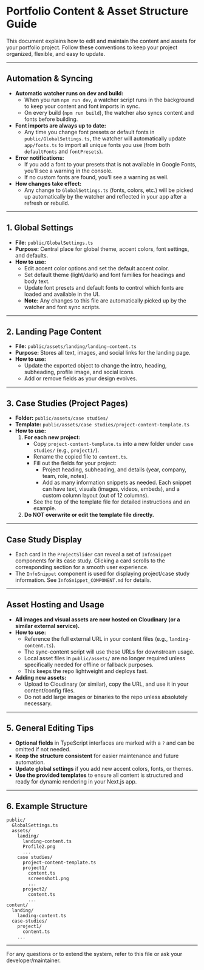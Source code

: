 # Portfolio Content & Asset Structure Guide

This document explains how to edit and maintain the content and assets for your portfolio project. Follow these conventions to keep your project organized, flexible, and easy to update.

---

## Automation & Syncing

- **Automatic watcher runs on dev and build:**
  - When you run `npm run dev`, a watcher script runs in the background to keep your content and font imports in sync.
  - On every build (`npm run build`), the watcher also syncs content and fonts before building.
- **Font imports are always up to date:**
  - Any time you change font presets or default fonts in `public/GlobalSettings.ts`, the watcher will automatically update `app/fonts.ts` to import all unique fonts you use (from both `defaultFonts` and `fontPresets`).
- **Error notifications:**
  - If you add a font to your presets that is not available in Google Fonts, you’ll see a warning in the console.
  - If no custom fonts are found, you’ll see a warning as well.
- **How changes take effect:**
  - Any change to `GlobalSettings.ts` (fonts, colors, etc.) will be picked up automatically by the watcher and reflected in your app after a refresh or rebuild.

---

## 1. Global Settings

- **File:** `public/GlobalSettings.ts`
- **Purpose:** Central place for global theme, accent colors, font settings, and defaults.
- **How to use:**
  - Edit accent color options and set the default accent color.
  - Set default theme (light/dark) and font families for headings and body text.
  - Update font presets and default fonts to control which fonts are loaded and available in the UI.
  - **Note:** Any changes to this file are automatically picked up by the watcher and font sync scripts.

---

## 2. Landing Page Content

- **File:** `public/assets/landing/landing-content.ts`
- **Purpose:** Stores all text, images, and social links for the landing page.
- **How to use:**
  - Update the exported object to change the intro, heading, subheading, profile image, and social icons.
  - Add or remove fields as your design evolves.

---

## 3. Case Studies (Project Pages)

- **Folder:** `public/assets/case studies/`
- **Template:** `public/assets/case studies/project-content-template.ts`
- **How to use:**
  1. **For each new project:**
     - Copy `project-content-template.ts` into a new folder under `case studies/` (e.g., `project1/`).
     - Rename the copied file to `content.ts`.
     - Fill out the fields for your project:
       - Project heading, subheading, and details (year, company, team, role, notes).
       - Add as many information snippets as needed. Each snippet can have text, visuals (images, videos, embeds), and a custom column layout (out of 12 columns).
     - See the top of the template file for detailed instructions and an example.
  2. **Do NOT overwrite or edit the template file directly.**

---

## Case Study Display
- Each card in the `ProjectSlider` can reveal a set of `InfoSnippet` components for its case study. Clicking a card scrolls to the corresponding section for a smooth user experience.
- The `InfoSnippet` component is used for displaying project/case study information. See `InfoSnippet_COMPONENT.md` for details.

---

## Asset Hosting and Usage

- **All images and visual assets are now hosted on Cloudinary (or a similar external service).**
- **How to use:**
  - Reference the full external URL in your content files (e.g., `landing-content.ts`).
  - The sync-content script will use these URLs for downstream usage.
  - Local asset files in `public/assets/` are no longer required unless specifically needed for offline or fallback purposes.
  - This keeps the repo lightweight and deploys fast.
- **Adding new assets:**
  - Upload to Cloudinary (or similar), copy the URL, and use it in your content/config files.
  - Do not add large images or binaries to the repo unless absolutely necessary.

---

## 5. General Editing Tips

- **Optional fields** in TypeScript interfaces are marked with a `?` and can be omitted if not needed.
- **Keep the structure consistent** for easier maintenance and future automation.
- **Update global settings** if you add new accent colors, fonts, or themes.
- **Use the provided templates** to ensure all content is structured and ready for dynamic rendering in your Next.js app.

---

## 6. Example Structure

```
public/
  GlobalSettings.ts
  assets/
    landing/
      landing-content.ts
      Profile2.png
      ...
    case studies/
      project-content-template.ts
      project1/
        content.ts
        screenshot1.png
        ...
      project2/
        content.ts
        ...
content/
  landing/
    landing-content.ts
  case-studies/
    project1/
      content.ts
    ...
```

---

For any questions or to extend the system, refer to this file or ask your developer/maintainer. 